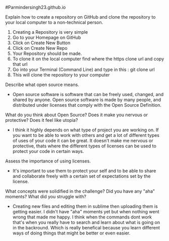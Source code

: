 #Parmindersingh23.github.io

Explain how to create a repository on GitHub and clone the repository to your local computer to a non-technical person.

  1. Creating a Repository is very simple
  2. Go to your Homepage on GitHub
  3. Click on Create New Button
  4. Click on Create New Repo
  5. Your Repository should be made.
  6. To clone it on the local computer find where the https clone url and copy that url
  7. Go into your Terminal (Command Line) and type in this : git clone url
  8. This will clone the repository to your computer

Describe what open source means.

  - Open source software is software that can be freely used, changed, and shared by anyone. Open source software is made by many people, and distributed under licenses that comply with the Open Source Definition.

What do you think about Open Source? Does it make you nervous or protective? Does it feel like utopia?

 - I think it highly depends on what type of project you are working on. If you want to be able to work with others and get a lot of different types of uses of your code it can be great. It doesn't make me nervous or protective, thats where the different types of licenses can be used to protect your code in certain ways.

Assess the importance of using licenses.

 - It's important to use them to protect your self and to be able to share and collaborate freely with a certain set of expectations set by the license.

What concepts were solidified in the challenge? Did you have any "aha" moments? What did you struggle with?

  - Creating new files and editing them in sublime then uploading them is getting easier. I didn't have "aha" moments yet but when nothing went wrong that made me happy. I think when the commands dont work that's when you really have to search and learn about what is going on in the backround. Which is really benefical because you learn different ways of doing things that might be better or even easier.